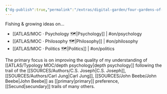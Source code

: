 ```yaml
---
{"dg-publish":true,"permalink":"/extras/digital-garden/four-gardens-of-mine/","tags":["gardenEntry"],"created":"2023-01-02T16:17:52.012+01:00","updated":"2023-04-08T01:12:04.721+02:00"}
---
```



Fishing & growing ideas on...
- [[ATLAS/MOC · Psychology 🗺️\|Psychology]] | #on/psychology 
- [[ATLAS/MOC · Philosophy 🗺️\|Philosophy]]  | #on/philosophy
- [[ATLAS/MOC · Politics 🗺️\|Politics]] | #on/politics 

The primary focus is on improving the quality of my understanding of [[ATLAS/Typology MOC/depth psychology\|depth psychology]] following the trail of the [[SOURCES/Authors/C.S. Joseph\|C.S. Joseph]], [[SOURCES/Authors/Carl Jung\|Carl Jung]], [[SOURCES/John Beebe/John Beebe\|John Beebe]] as [[primary\|primary]] preference, [[Secund\|secundary]] trails of many others. 
